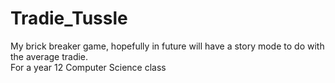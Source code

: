 # Tradie_Tussle
My brick breaker game, hopefully in future will have a story mode to do with the average tradie.  
For a year 12 Computer Science class
